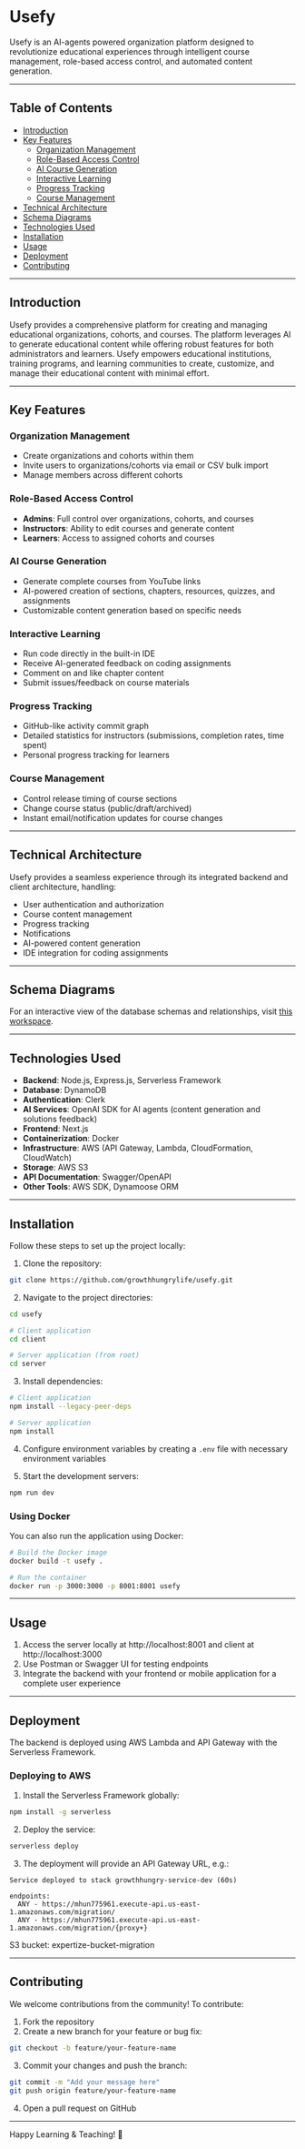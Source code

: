 # Usefy

Usefy is an AI-agents powered organization platform designed to revolutionize educational experiences through intelligent course management, role-based access control, and automated content generation.

---

## Table of Contents

- [Introduction](#introduction)
- [Key Features](#key-features)
  - [Organization Management](#organization-management)
  - [Role-Based Access Control](#role-based-access-control)
  - [AI Course Generation](#ai-course-generation)
  - [Interactive Learning](#interactive-learning)
  - [Progress Tracking](#progress-tracking)
  - [Course Management](#course-management)
- [Technical Architecture](#technical-architecture)
- [Schema Diagrams](#schema-diagrams)
- [Technologies Used](#technologies-used)
- [Installation](#installation)
- [Usage](#usage)
- [Deployment](#deployment)
- [Contributing](#contributing)

---

## Introduction

Usefy provides a comprehensive platform for creating and managing educational organizations, cohorts, and courses. The platform leverages AI to generate educational content while offering robust features for both administrators and learners. Usefy empowers educational institutions, training programs, and learning communities to create, customize, and manage their educational content with minimal effort.

---

## Key Features

### Organization Management

- Create organizations and cohorts within them
- Invite users to organizations/cohorts via email or CSV bulk import
- Manage members across different cohorts

### Role-Based Access Control

- **Admins**: Full control over organizations, cohorts, and courses
- **Instructors**: Ability to edit courses and generate content
- **Learners**: Access to assigned cohorts and courses

### AI Course Generation

- Generate complete courses from YouTube links
- AI-powered creation of sections, chapters, resources, quizzes, and assignments
- Customizable content generation based on specific needs

### Interactive Learning

- Run code directly in the built-in IDE
- Receive AI-generated feedback on coding assignments
- Comment on and like chapter content
- Submit issues/feedback on course materials

### Progress Tracking

- GitHub-like activity commit graph
- Detailed statistics for instructors (submissions, completion rates, time spent)
- Personal progress tracking for learners

### Course Management

- Control release timing of course sections
- Change course status (public/draft/archived)
- Instant email/notification updates for course changes

---

## Technical Architecture

Usefy provides a seamless experience through its integrated backend and client architecture, handling:

- User authentication and authorization
- Course content management
- Progress tracking
- Notifications
- AI-powered content generation
- IDE integration for coding assignments

---

## Schema Diagrams

For an interactive view of the database schemas and relationships, visit [this workspace](https://app.eraser.io/workspace/cdYkToriyno1VkoxYAop?origin=share).

---

## Technologies Used

- **Backend**: Node.js, Express.js, Serverless Framework
- **Database**: DynamoDB
- **Authentication**: Clerk
- **AI Services**: OpenAI SDK for AI agents (content generation and solutions feedback)
- **Frontend**: Next.js
- **Containerization**: Docker
- **Infrastructure**: AWS (API Gateway, Lambda, CloudFormation, CloudWatch)
- **Storage**: AWS S3
- **API Documentation**: Swagger/OpenAPI
- **Other Tools**: AWS SDK, Dynamoose ORM

---

## Installation

Follow these steps to set up the project locally:

1. Clone the repository:

```bash
git clone https://github.com/growthhungrylife/usefy.git
```

2. Navigate to the project directories:

```bash
cd usefy

# Client application
cd client

# Server application (from root)
cd server
```

3. Install dependencies:

```bash
# Client application
npm install --legacy-peer-deps

# Server application
npm install
```

4. Configure environment variables by creating a `.env` file with necessary environment variables

5. Start the development servers:

```bash
npm run dev
```

### Using Docker

You can also run the application using Docker:

```bash
# Build the Docker image
docker build -t usefy .

# Run the container
docker run -p 3000:3000 -p 8001:8001 usefy
```

---

## Usage

1. Access the server locally at http://localhost:8001 and client at http://localhost:3000
2. Use Postman or Swagger UI for testing endpoints
3. Integrate the backend with your frontend or mobile application for a complete user experience

---

## Deployment

The backend is deployed using AWS Lambda and API Gateway with the Serverless Framework.

### Deploying to AWS

1. Install the Serverless Framework globally:

```bash
npm install -g serverless
```

2. Deploy the service:

```bash
serverless deploy
```

3. The deployment will provide an API Gateway URL, e.g.:

```
Service deployed to stack growthhungry-service-dev (60s)

endpoints:
  ANY - https://mhun775961.execute-api.us-east-1.amazonaws.com/migration/
  ANY - https://mhun775961.execute-api.us-east-1.amazonaws.com/migration/{proxy+}
```

S3 bucket: expertize-bucket-migration

---

## Contributing

We welcome contributions from the community! To contribute:

1. Fork the repository
2. Create a new branch for your feature or bug fix:

```bash
git checkout -b feature/your-feature-name
```

3. Commit your changes and push the branch:

```bash
git commit -m "Add your message here"
git push origin feature/your-feature-name
```

4. Open a pull request on GitHub

---

Happy Learning & Teaching! 🚀
